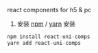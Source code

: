 react components for h5 & pc

1. 安装 [npm](https://npmjs.org/) / [yarn](https://yarnpkg.com) 安装

```js
npm install react-uni-comps
yarn add react-uni-comps
```
